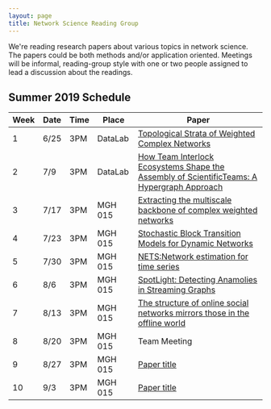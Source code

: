 ```yaml
---
layout: page
title: Network Science Reading Group
---
```


We're reading research papers about various topics in network science. The papers could be both methods and/or application oriented. Meetings will be informal, reading-group style with one
or two people assigned to lead a discussion about the readings.


## Summer 2019 Schedule

| Week | Date | Time | Place | Paper |
|------|------|---------|---------|----------------------------------------------------------------------------------------------------------------------------------------------------------------------------------------------------------------------------------------------------------------|
| 1 | 6/25 | 3PM | DataLab | [Topological Strata of Weighted Complex Networks](https://journals.plos.org/plosone/article?id=10.1371/journal.pone.0066506) |
| 2 | 7/9 | 3PM | DataLab | [How Team Interlock Ecosystems Shape the Assembly of ScientificTeams: A Hypergraph Approach](https://www.tandfonline.com/doi/full/10.1080/19312458.2018.1430756) |
| 3 | 7/17 | 3PM | MGH 015 | [Extracting the multiscale backbone of complex weighted networks](https://www.pnas.org/content/106/16/6483) |
| 4 | 7/23 | 3PM | MGH 015 | [Stochastic Block Transition Models for Dynamic Networks](http://proceedings.mlr.press/v38/xu15.pdf) |
| 5 | 7/30 | 3PM | MGH 015 | [NETS:Network estimation for time series](https://onlinelibrary.wiley.com/doi/abs/10.1002/jae.2676) |
| 6 | 8/6 | 3PM | MGH 015 | [SpotLight: Detecting Anamolies in Streaming Graphs](https://www.kdd.org/kdd2018/accepted-papers/view/spotlight-detecting-anomalies-in-streaming-graphs) |
| 7 | 8/13 | 3PM | MGH 015 | [The structure of online social networks mirrors those in the offline world](https://www.sciencedirect.com/science/article/pii/S0378873315000313) |
| 8 | 8/20 | 3PM | MGH 015 | Team Meeting |
| 9 | 8/27 | 3PM | MGH 015 | [Paper title](Link) |
| 10 | 9/3 | 3PM | MGH 015 | [Paper title](Link) |
